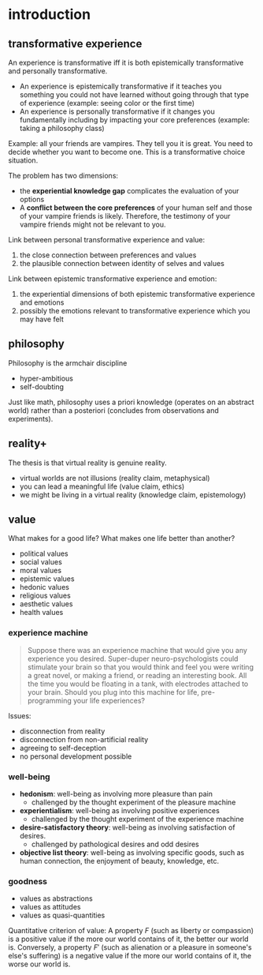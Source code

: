 # introduction

## transformative experience

An experience is transformative iff it is both epistemically transformative and personally transformative.

- An experience is epistemically transformative if it teaches you something you could not have learned without going through that type of experience (example: seeing color or the first time)
- An experience is personally transformative if it changes you fundamentally including by impacting your core preferences (example: taking a philosophy class)

Example: all your friends are vampires. They tell you it is great. You need to decide whether you want to become one. This is a transformative choice situation.

The problem has two dimensions:

- the **experiential knowledge gap** complicates the evaluation of your options
- A **conflict between the core preferences** of your human self and those of your vampire friends is likely. Therefore, the testimony of your vampire friends might not be relevant to you.

Link between personal transformative experience and value:

1.  the close connection between preferences and values
2.  the plausible connection between identity of selves and values

Link between epistemic transformative experience and emotion:

1. the experiential dimensions of both epistemic transformative experience and emotions
2. possibly the emotions relevant to transformative experience which you may have felt

## philosophy

Philosophy is the armchair discipline

- hyper-ambitious
- self-doubting

Just like math, philosophy uses a priori knowledge (operates on an abstract world) rather than a posteriori (concludes from observations and experiments).

## reality+

The thesis is that virtual reality is genuine reality.

- virtual worlds are not illusions (reality claim, metaphysical)
- you can lead a meaningful life (value claim, ethics)
- we might be living in a virtual reality (knowledge claim, epistemology)

## value

What makes for a good life? What makes one life better than another?

- political values
- social values
- moral values
- epistemic values
- hedonic values
- religious values
- aesthetic values
- health values

### experience machine

> Suppose there was an experience machine that would give you any experience you desired. Super-duper neuro-psychologists could stimulate your brain so that you would think and feel you were writing a great novel, or making a friend, or reading an interesting book. All the time you would be floating in a tank, with electrodes attached to your brain. Should you plug into this machine for life, pre-programming your life experiences?

Issues:

- disconnection from reality
- disconnection from non-artificial reality
- agreeing to self-deception
- no personal development possible

### well-being

- **hedonism**: well-being as involving more pleasure than pain
  - challenged by the thought experiment of the pleasure machine
- **experientialism**: well-being as involving positive experiences
  - challenged by the thought experiment of the experience machine
- **desire-satisfactory theory**: well-being as involving satisfaction of desires.
  - challenged by pathological desires and odd desires
- **objective list theory**: well-being as involving specific goods, such as human connection, the enjoyment of beauty, knowledge, etc.

### goodness

- values as abstractions
- values as attitudes
- values as quasi-quantities

Quantitative criterion of value: A property $F$ (such as liberty or compassion) is a positive value if the more our world contains of it, the better our world is. Conversely, a property $F'$ (such as alienation or a pleasure in someone's else's suffering) is a negative value if the more our world contains of it, the worse our world is.

